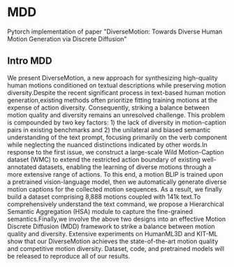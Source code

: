 # MDD
Pytorch implementation of paper "DiverseMotion: Towards Diverse Human Motion Generation via Discrete Diffusion"

## Intro MDD
We present DiverseMotion, a new approach for synthesizing high-quality human motions conditioned on textual descriptions while preserving motion diversity.Despite the recent significant process in text-based human motion generation,existing methods often prioritize fitting training motions at the expense of action diversity. Consequently, striking a balance between motion quality and diversity remains an unresolved challenge. This problem is compounded by two key factors: 1) the lack of diversity in motion-caption pairs in existing benchmarks and 2) the unilateral and biased semantic understanding of the text prompt, focusing primarily on the verb component while neglecting the nuanced distinctions  indicated by other words.In response to the first issue, we construct a large-scale Wild Motion-Caption  dataset (WMC) to extend the restricted action boundary of existing well-annotated datasets, enabling the learning of diverse motions through a more extensive range of actions. To this end, a motion BLIP is trained upon a pretrained vision-language model, then we automatically generate diverse motion captions for the collected motion sequences. As a result, we finally build a dataset comprising 8,888 motions coupled with 141k text.To comprehensively understand the text command, we propose a Hierarchical Semantic Aggregation (HSA) module to capture the fine-grained semantics.Finally,we involve the above two designs into an effective Motion Discrete Diffusion (MDD) framework  to strike a balance between motion quality and diversity. Extensive experiments on HumanML3D and KIT-ML show that our DiverseMotion achieves the state-of-the-art motion quality and competitive motion diversity. Dataset, code, and pretrained models will be released to reproduce all of our results.
